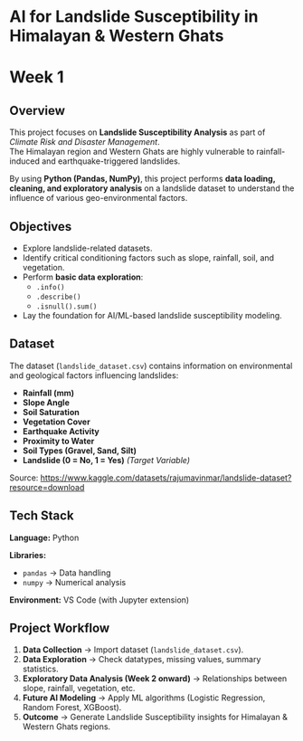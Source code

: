 # AI for Landslide Susceptibility in Himalayan & Western Ghats #

# Week 1 #

## Overview ##
This project focuses on **Landslide Susceptibility Analysis** as part of *Climate Risk and Disaster Management*.  
The Himalayan region and Western Ghats are highly vulnerable to rainfall-induced and earthquake-triggered landslides.  

By using **Python (Pandas, NumPy)**, this project performs **data loading, cleaning, and exploratory analysis** on a landslide dataset to understand the influence of various geo-environmental factors.  

##  Objectives  
- Explore landslide-related datasets.  
- Identify critical conditioning factors such as slope, rainfall, soil, and vegetation.  
- Perform **basic data exploration**:  
  - `.info()`  
  - `.describe()`  
  - `.isnull().sum()`  
- Lay the foundation for AI/ML-based landslide susceptibility modeling.

##  Dataset  
The dataset (`landslide_dataset.csv`) contains information on environmental and geological factors influencing landslides:  

- **Rainfall (mm)**  
-  **Slope Angle**  
-  **Soil Saturation**  
-  **Vegetation Cover**  
-  **Earthquake Activity**  
-  **Proximity to Water**  
-  **Soil Types (Gravel, Sand, Silt)**  
-  **Landslide (0 = No, 1 = Yes)** *(Target Variable)*  

Source:  https://www.kaggle.com/datasets/rajumavinmar/landslide-dataset?resource=download

## Tech Stack  
**Language:** Python  

**Libraries:**  
- `pandas` → Data handling  
- `numpy` → Numerical analysis  

**Environment:** VS Code (with Jupyter extension) 


##  Project Workflow  
1. **Data Collection** → Import dataset (`landslide_dataset.csv`).  
2. **Data Exploration** → Check datatypes, missing values, summary statistics.  
3. **Exploratory Data Analysis (Week 2 onward)** → Relationships between slope, rainfall, vegetation, etc.  
4. **Future AI Modeling** → Apply ML algorithms (Logistic Regression, Random Forest, XGBoost).  
5. **Outcome** → Generate Landslide Susceptibility insights for Himalayan & Western Ghats regions.  
